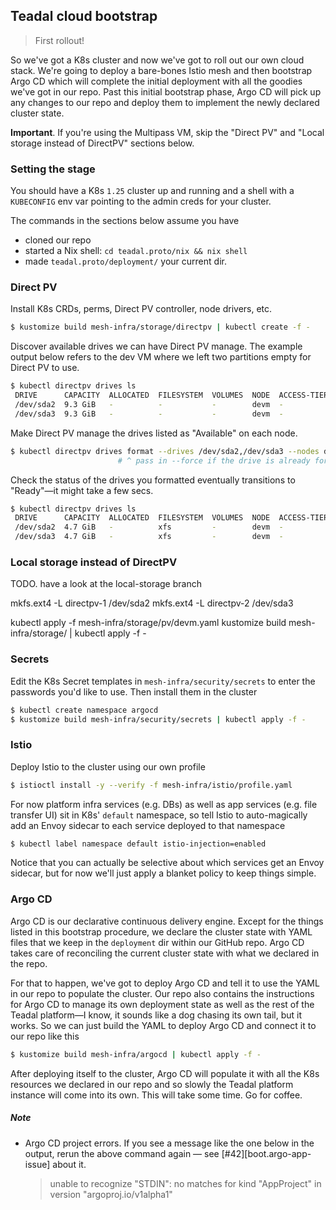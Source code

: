 Teadal cloud bootstrap
----------------------
> First rollout!

So we've got a K8s cluster and now we've got to roll out our own
cloud stack. We're going to deploy a bare-bones Istio mesh and then
bootstrap Argo CD which will complete the initial deployment with
all the goodies we've got in our repo. Past this initial bootstrap
phase, Argo CD will pick up any changes to our repo and deploy them
to implement the newly declared cluster state.

**Important**. If you're using the Multipass VM, skip the "Direct PV"
and "Local storage instead of DirectPV" sections below.


### Setting the stage

You should have a K8s `1.25` cluster up and running and a shell with
a `KUBECONFIG` env var pointing to the admin creds for your cluster.

The commands in the sections below assume you have

* cloned our repo
* started a Nix shell: `cd teadal.proto/nix && nix shell`
* made `teadal.proto/deployment/` your current dir.


### Direct PV

Install K8s CRDs, perms, Direct PV controller, node drivers, etc.

```bash
$ kustomize build mesh-infra/storage/directpv | kubectl create -f -
```

Discover available drives we can have Direct PV manage. The example
output below refers to the dev VM where we left two partitions empty
for Direct PV to use.

```bash
$ kubectl directpv drives ls
 DRIVE      CAPACITY  ALLOCATED  FILESYSTEM  VOLUMES  NODE  ACCESS-TIER  STATUS
 /dev/sda2  9.3 GiB   -          -           -        devm  -            Available
 /dev/sda3  9.3 GiB   -          -           -        devm  -            Available
```

Make Direct PV manage the drives listed as "Available" on each node.

```bash
$ kubectl directpv drives format --drives /dev/sda2,/dev/sda3 --nodes devm
                        # ^ pass in --force if the drive is already formatted
```

Check the status of the drives you formatted eventually transitions
to "Ready"—it might take a few secs.

```bash
$ kubectl directpv drives ls
 DRIVE      CAPACITY  ALLOCATED  FILESYSTEM  VOLUMES  NODE  ACCESS-TIER  STATUS
 /dev/sda2  4.7 GiB   -          xfs         -        devm  -            Ready
 /dev/sda3  4.7 GiB   -          xfs         -        devm  -            Ready
```


### Local storage instead of DirectPV

TODO. have a look at the local-storage branch

mkfs.ext4 -L directpv-1 /dev/sda2
mkfs.ext4 -L directpv-2 /dev/sda3

kubectl apply -f mesh-infra/storage/pv/devm.yaml
kustomize build mesh-infra/storage/ | kubectl apply -f -


### Secrets

Edit the K8s Secret templates in `mesh-infra/security/secrets` to
enter the passwords you'd like to use. Then install them in the cluster

```bash
$ kubectl create namespace argocd
$ kustomize build mesh-infra/security/secrets | kubectl apply -f -
```


### Istio

Deploy Istio to the cluster using our own profile

```bash
$ istioctl install -y --verify -f mesh-infra/istio/profile.yaml
```

For now platform infra services (e.g. DBs) as well as app services
(e.g. file transfer UI) sit in K8s' `default` namespace, so tell Istio
to auto-magically add an Envoy sidecar to each service deployed to
that namespace

```bash
$ kubectl label namespace default istio-injection=enabled
```

Notice that you can actually be selective about which services get
an Envoy sidecar, but for now we'll just apply a blanket policy to
keep things simple.


### Argo CD

Argo CD is our declarative continuous delivery engine. Except for
the things listed in this bootstrap procedure, we declare the cluster
state with YAML files that we keep in the `deployment` dir within
our GitHub repo. Argo CD takes care of reconciling the current cluster
state with what we declared in the repo.

For that to happen, we've got to deploy Argo CD and tell it to use
the YAML in our repo to populate the cluster. Our repo also contains
the instructions for Argo CD to manage its own deployment state as
well as the rest of the Teadal platform—I know, it sounds like a dog
chasing its own tail, but it works. So we can just build the YAML to
deploy Argo CD and connect it to our repo like this

```bash
$ kustomize build mesh-infra/argocd | kubectl apply -f -
```

After deploying itself to the cluster, Argo CD will populate it with
all the K8s resources we declared in our repo and so slowly the Teadal
platform instance will come into its own. This will take some time.
Go for coffee.

##### Note
* Argo CD project errors. If you see a message like the one below in
  the output, rerun the above command again — see [#42][boot.argo-app-issue]
  about it.
  > unable to recognize "STDIN": no matches for kind "AppProject" in version "argoproj.io/v1alpha1"
